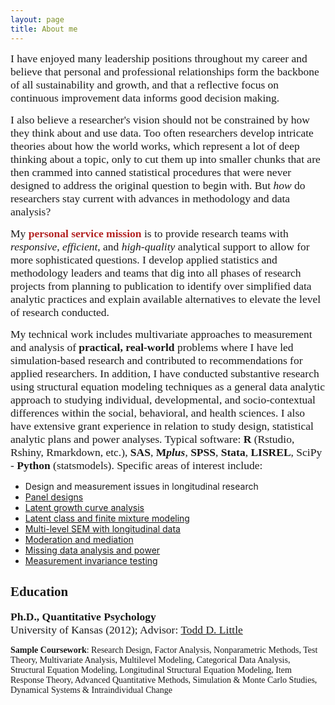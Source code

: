```yaml
---
layout: page
title: About me 
---
```



<span style="color:lightsteelblue4; font-family:Palatino; font-size:1.25em;">I have enjoyed many leadership positions throughout my career and believe that personal and professional relationships form the backbone of all sustainability and growth, and that a reflective focus on continuous improvement data informs good decision making.</span> 

<span style="color:lightsteelblue4; font-family:Palatino; font-size:1.25em;"> I also believe a researcher's vision should not be constrained by how they think about and use data. Too often researchers develop intricate theories about how the world works, which represent a lot of deep thinking about a topic, only to cut them up into smaller chunks that are then crammed into canned statistical procedures that were never designed to address the original question to begin with. But *how* do researchers stay current with advances in methodology and data analysis?</span> 
  
<span style="color:lightsteelblue4; font-family:Palatino; font-size:1.25em;">My </span> <span style="color:firebrick; font-family:Palatino; font-size:1.25em;">**personal service mission** </span><span style="color:lightsteelblue4; font-family:Palatino; font-size:1.25em;"> is to provide research teams with *responsive*, *efficient*, and *high-quality* analytical support to allow for more sophisticated questions. I develop applied statistics and methodology leaders and teams that dig into all phases of research projects from planning to publication to identify over simplified data analytic practices and explain available alternatives to elevate the level of research conducted.</span> 
  
<span style="color:lightsteelblue4; font-family:Palatino; font-size:1.25em;">My technical work includes multivariate approaches to measurement and analysis of **practical, real-world** problems where I have led simulation-based research and contributed to recommendations for applied researchers. In addition, I have conducted substantive research using structural equation modeling techniques as a general data analytic approach to studying individual, developmental, and socio-contextual differences within the social, behavioral, and health sciences. I also have extensive grant experience in relation to study design, statistical analytic plans and power analyses. Typical software: **R** (Rstudio, Rshiny, Rmarkdown, etc.), **SAS**, **M*plus***, **SPSS**, **Stata**, **LISREL**, SciPy - **Python** (statsmodels). Specific areas of interest include: </span>    

* Design and measurement issues in longitudinal research 
* [Panel designs](https://www.quantpsy.org/pubs/little_preacher_selig_card_2007.pdf)
* [Latent growth curve analysis](https://quantpsy.org/pubs/preacher_2010.pdf)
* [Latent class and finite mixture modeling](https://www.statmodel.com/download/Masyn_2013.pdf)
* [Multi-level SEM with longitudinal data](https://www.guilford.com/books/Longitudinal-Structural-Equation-Modeling/Todd-Little/9781462510160)
* [Moderation and mediation](http://afhayes.com/introduction-to-mediation-moderation-and-conditional-process-analysis.html)
* [Missing data analysis and power](http://www.appliedmissingdata.com/)
* [Measurement invariance testing](http://www.joophox.net/publist/CecklistMeasInv.pdf)
  
## <span style="color:lightsteelblue4; font-family:Palatino;">Education</span> 
<span style="color:lightsteelblue4; font-family:Palatino; font-size:1.25em;">**Ph.D., Quantitative Psychology**             
University of Kansas (2012); Advisor: [Todd D. Little](https://scholar.google.com/citations?user=T-dKKGkAAAAJ&hl=en)</span> 

<span style="color:lightsteelblue4; font-family:Palatino;">**Sample Coursework**: Research Design, Factor Analysis, Nonparametric Methods, Test Theory, Multivariate Analysis, Multilevel Modeling, Categorical Data Analysis, Structural Equation Modeling, Longitudinal Structural Equation Modeling, Item Response Theory, Advanced Quantitative Methods, Simulation & Monte Carlo Studies, Dynamical Systems & Intraindividual Change </span>   
